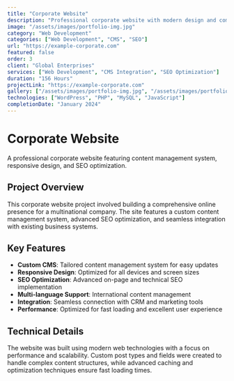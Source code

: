 ```yaml
---
title: "Corporate Website"
description: "Professional corporate website with modern design and comprehensive content management"
image: "/assets/images/portfolio-img.jpg"
category: "Web Development"
categories: ["Web Development", "CMS", "SEO"]
url: "https://example-corporate.com"
featured: false
order: 3
client: "Global Enterprises"
services: ["Web Development", "CMS Integration", "SEO Optimization"]
duration: "156 Hours"
projectLink: "https://example-corporate.com"
gallery: ["/assets/images/portfolio-img.jpg", "/assets/images/portfolio-img-wide.jpg"]
technologies: ["WordPress", "PHP", "MySQL", "JavaScript"]
completionDate: "January 2024"
---
```


# Corporate Website

A professional corporate website featuring content management system, responsive design, and SEO optimization.

## Project Overview

This corporate website project involved building a comprehensive online presence for a multinational company. The site features a custom content management system, advanced SEO optimization, and seamless integration with existing business systems.

## Key Features

- **Custom CMS**: Tailored content management system for easy updates
- **Responsive Design**: Optimized for all devices and screen sizes
- **SEO Optimization**: Advanced on-page and technical SEO implementation
- **Multi-language Support**: International content management
- **Integration**: Seamless connection with CRM and marketing tools
- **Performance**: Optimized for fast loading and excellent user experience

## Technical Details

The website was built using modern web technologies with a focus on performance and scalability. Custom post types and fields were created to handle complex content structures, while advanced caching and optimization techniques ensure fast loading times.
